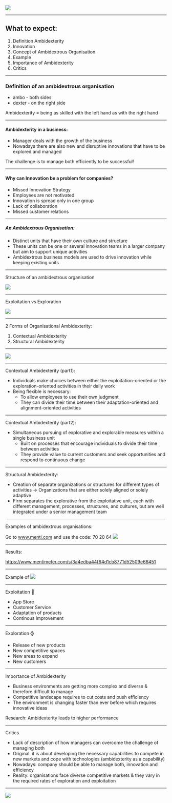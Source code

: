 ![](laptop.jpg) 

---

## What to expect:  

1. Definition Ambidexterity  
2. Innovation 
3. Concept of Ambidextrous Organisation  
4. Example 
5. Importance of Ambidexterity 
6. Critics 

---

### Definition of an ambidextrous organisation 

- ambo - both sides 
- dexter - on the right side 

Ambidexterity = being as skilled with the left hand as with the right hand

---

#### Ambidexterity in a business: 

- Manager deals with the growth of the business 
- Nowadays there are also new and disruptive innovations that have to be explored and managed 

The challenge is to manage both efficiently to be successful! 
 
---

#### Why can Innovation be a problem for companies? 

- Missed Innovation Strategy 
- Employees are not motivated 
- Innovation is spread only in one group 
- Lack of collaboration 
- Missed customer relations 

---

##### An Ambidextrous Organisation:

- Distinct units that have their own culture and structure 
- These units can be one or several innovation teams in a larger company but aim to support unique activities 
- Ambidextrous business models are used to drive innovation while keeping existing units 

---

Structure of an ambidextrous organisation 

![](painting.png)

---

Exploitation vs Exploration 

![](P2.png)

---

2 Forms of Organisational Ambidexterity: 

1. Contextual Ambidexterity 
2. Structural Ambidexterity 

---

![](2forms.png)

---

Contextual Ambidexterity (part1): 
- Individuals make choices between either the exploitation-oriented or the exploration-oriented activities in their daily work
- Being flexible is necessary: 
  - To allow employees to use their own judgment 
  - They can divide their time between their adaptation-oriented and alignment-oriented activities 

---

Contextual Ambidexterity (part2): 

- Simultaneous pursuing of explorative and explorable measures within a single business unit 
  - Built on processes that encourage individuals to divide their time between activities 
  - They provide value to current customers and seek opportunities and respond to continuous change 

---

Structural Ambidexterity:
  
- Creation of separate organizations or structures for different types of activities
→ Organizations that are either solely aligned or solely adaptive
- Firm separates the explorative from the exploitative unit, each with different management, processes, structures, and cultures, but are well integrated under a senior management team 
  
---

Examples of ambidextrous organisations:

Go to www.menti.com and use the code: 70 20 64 
![](qrcode.png)

----

Results: 

https://www.mentimeter.com/s/3a4edba44f64d1cb8771d52509e66451



---

Example of 
![](apple.jpeg)

---

Exploitation 📲                         
- App Store                            
- Customer Service                 
- Adaptation of products                
- Continous Improvement               

--- 

Exploration ⌚️
- Release of new products
- New competitive spaces 
- New areas to expand 
- New customers 

---

Importance of Ambidexterity 

- Business environments are getting more complex and diverse & therefore difficult to manage 
- Competitive landscape requires to cut costs and push efficiency 
- The environment is changing faster than ever before which requires innovative ideas 

Research: Ambidexterity leads to higher performance 

---

Critics 

- Lack of description of how managers can overcome the challenge of managing both 
- Original: it is about developing the necessary capabilities to compete in new markets and cope with technologies (ambidexterity as a capability)
- Nowadays: company should be able to manage both, innovation and efficiency 
- Reality: organisations face diverse competitive markets & they vary in the required rates of exploration and exploitation 

---

![](laptop%20and%20book.jpg)